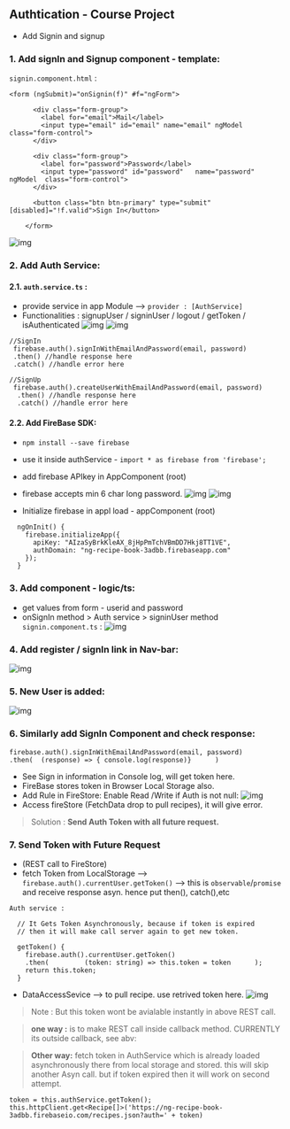 ## Authtication - Course Project
- Add Signin and signup

### 1. Add signIn and Signup component - template:

`signin.component.html` :
```
<form (ngSubmit)="onSignin(f)" #f="ngForm">

      <div class="form-group">
        <label for="email">Mail</label>
        <input type="email" id="email" name="email" ngModel class="form-control">
      </div>

      <div class="form-group">
        <label for="password">Password</label>
        <input type="password" id="password"   name="password"  ngModel  class="form-control">
      </div>

      <button class="btn btn-primary" type="submit" [disabled]="!f.valid">Sign In</button>

    </form>
```
![img](https://github.com/lekhrajdinkar/NG6/blob/master/notes/assets/auth/04.JPG)

### 2. Add Auth Service:

#### 2.1. `auth.service.ts` :
- provide service in app Module --> `provider : [AuthService]`
- Functionalities : signupUser / signinUser / logout / getToken / isAuthenticated
![img](https://github.com/lekhrajdinkar/NG6/blob/master/notes/assets/auth/03.JPG)
![img](https://github.com/lekhrajdinkar/NG6/blob/master/notes/assets/auth/05.JPG)

```
//SignIn
 firebase.auth().signInWithEmailAndPassword(email, password)
 .then() //handle response here
 .catch() //handle error here 
 
//SignUp
 firebase.auth().createUserWithEmailAndPassword(email, password)
  .then() //handle response here
  .catch() //handle error here
```
#### 2.2. Add FireBase SDK:
- `npm install --save firebase`
- use it inside authService - `import * as firebase from 'firebase';`
- add firebase APIkey in AppComponent (root)
- firebase accepts min 6 char long password.
![img](https://github.com/lekhrajdinkar/NG6/blob/master/notes/assets/auth/08.JPG)
![img](https://github.com/lekhrajdinkar/NG6/blob/master/notes/assets/auth/09.JPG)

- Initialize firebase in appl load - appComponent (root)
```
  ngOnInit() {
    firebase.initializeApp({
      apiKey: "AIzaSyBrkKleAX_8jHpPmTchVBmDD7Hkj8TT1VE",
      authDomain: "ng-recipe-book-3adbb.firebaseapp.com"
    });
  }
```


### 3. Add component - logic/ts:
- get values from form - userid and password
- onSignIn method > Auth service > signinUser method
`signin.component.ts` :
![img](https://github.com/lekhrajdinkar/NG6/blob/master/notes/assets/auth/06.JPG)

### 4. Add register / signIn link in Nav-bar:
![img](https://github.com/lekhrajdinkar/NG6/blob/master/notes/assets/auth/07.JPG)

### 5. New User is added:
![img](https://github.com/lekhrajdinkar/NG6/blob/master/notes/assets/auth/10.JPG)

### 6. Similarly add SignIn Component and check response:
```
firebase.auth().signInWithEmailAndPassword(email, password)
.then(  (response) => { console.log(response)}		)
```		
- See Sign in information in Console log, will get token here.
- FireBase stores token in Browser Local Storage also.
- Add Rule in FireStore: Enable Read /Write if Auth is not null:
![img](https://github.com/lekhrajdinkar/NG6/blob/master/notes/assets/auth/11.JPG)
- Access fireStore (FetchData drop to pull recipes), it will give error. 
> Solution : **Send Auth Token with all future request.**

### 7. Send Token with Future Request 
- (REST call to FireStore)
- fetch Token from LocalStorage --> ` firebase.auth().currentUser.getToken()` --> this is `observable`/`promise` and receive response asyn. hence put then(), catch(),etc
```
Auth service :

  // It Gets Token Asynchronously, because if token is expired 
  // then it will make call server again to get new token.
  
  getToken() {
    firebase.auth().currentUser.getToken()
	.then(         (token: string) => this.token = token      );
    return this.token;
  }
```

- DataAccessSevice --> to pull recipe. use retrived token here.
![img](https://github.com/lekhrajdinkar/NG6/blob/master/notes/assets/auth/12.JPG)
> Note : But this token wont be avialable instantly in above REST call.

> **one way :**  is to make REST call inside callback method. CURRENTLY its outside callback, see abv:

> **Other way:** fetch token in AuthService which is already loaded asynchronously there from local storage and stored. this will skip another Asyn call.
but if token expired then it will work on second attempt.
```
token = this.authService.getToken();
this.httpClient.get<Recipe[]>('https://ng-recipe-book-3adbb.firebaseio.com/recipes.json?auth=' + token)
```

















